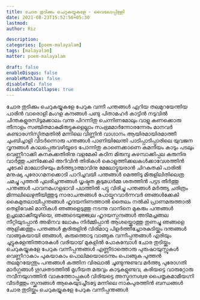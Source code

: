```yaml
---
title: ചോര തുടിക്കും ചെറുകയ്യുകളേ - വൈലോപ്പിള്ളി
date: 2021-08-23T15:52:56+05:30
lastmod:
author: Riz

description:
categories: [poem-malayalam]
tags: [malayalam]
matter: poem-malayalam

draft: false
enableDisqus: false
enableMathJax: false
disableToC: false
disableAutoCollapse: true
---
```


ചോര തുടിക്കും ചെറുകയ്യുകളേ പേറുക വന്നീ പന്തങ്ങൾ
ഏറിയ തലമുറയേന്തിയ പാരിൻ വാരൊളി മംഗള കന്ദങ്ങൾ
പണ്ടു പിതാമഹർ കാട്ടിൻ നടുവിൽ ചിന്തകളുരസിടുമക്കാലം
വന്നു പിറന്നിതു ചെന്നിണമോലും വാളു കണക്കൊരു തീനാളം
സഞ്ചിതമാകുമിരുട്ടുകളെല്ലാം സംഭ്രമമാർന്നോരന്നേരം
മാനവർ കണ്ടാരഗ്നിസ്മിതമതിൽ മന്നിലെ വിണ്ണിൻ വാഗ്ദാനം
ആയിരമായിരമാത്തീ ചുംബിച്ചാളി വിടർന്നൊരു പന്തങ്ങൾ
പാണിയിലേന്തി പാടിപ്പാടിപ്പാരിലെ യുവജന വൃന്ദങ്ങൾ
കാലപ്പെരുവഴിയൂടെ പോന്നിതു കാണെക്കാണെ കമനീയം
കാടും പടലും വെണ്ണീറാക്കി കനകക്കതിരിനു വളമേകി
കഠിന മിരുമ്പു കുഴമ്പാക്കിപ്പല കരുനിര വാർത്തു പണിക്കേകി
അറിവിൻ തിരികൾ കൊളുത്തിക്കലകൾക്കാവേശത്തിൻ ചൂടേകി
മാലോടിഴയും മർത്ത്യാത്മാവിനു മേലോട്ടുയരാൻ ചിറകുതകി
പാരിൽ മനുഷ്യ പുരോഗമനക്കൊടി പാറിച്ചവയീ പന്തങ്ങൾ
മെത്തിടു മിരുളിലിതിലെത്ര ചമച്ചു പുത്തൻ പുലരിച്ചന്തങ്ങൾ
ധൃഷ്ടത കൂടുമധർമ്മ ശതത്തിൻ പട്ടട തീർത്തു പന്തങ്ങൾ
പാവനമംഗളഭാവി പഥത്തിൽ പട്ടു വിരിച്ചു പന്തങ്ങൾ
മർത്ത്യ ചരിത്രം മിന്നലിലെഴുതീയിത്തുടു നാരാചന്തങ്ങൾ
പോയ്മറവാർന്നവർ ഞങ്ങൾക്കേകി കൈമുതലായീപ്പന്തങ്ങൾ
ഹൃദയനിണത്താൽ തൈലം നൽകി പ്രാണമരുത്താൽ തെളിവേകി
മാനികൾ ഞങ്ങളെടുത്തു നടന്നു വാനിനെ മുകരും പന്തങ്ങൾ
ഉച്ചലമാക്കീയൂഴിയെ, ഞങ്ങടെയുജ്ജ്വല ഹൃദയസ്പന്ദങ്ങൾ
അടിമച്ചങ്ങല നീറ്റിയുടപ്പാൻ അഭിനവ ലോകം നിർമ്മിപ്പാൻ
ആശയ്ക്കൊത്തു തുണച്ചു ഞങ്ങളെ ആളിക്കത്തും പന്തങ്ങൾ
കൂരിരുളിൻ വിരിമാറു പിളർത്തീച്ചോരകുടിയ്ക്കും ദന്തങ്ങൾ
വാങ്ങുകയായി ഞങ്ങൾ, കരുത്തൊടു വാങ്ങുക വന്നീപ്പന്തങ്ങൾ
എരിയും ചൂട്ടുകളേന്തിത്താരകൾ വരിയായ്‌ മുകളിൽ പോകുമ്പോൾ
ചോര തുടിയ്ക്കും ചെറുകയ്യുകളേ പേറുക വന്നീപ്പന്തങ്ങൾ
എണ്ണീടാത്തൊരു പുരുഷായുസ്സുകൾ വെണ്ണീറാകാം പുകയാകാം
പൊലിമയൊടെന്നും പൊങ്ങുക പുത്തൻ തലമുറയേന്തും പന്തങ്ങൾ
കത്തിന വിരലാൽ ചൂണ്ടുന്നുണ്ടവ മർത്ത്യ പുരോഗതി മാർഗ്ഗങ്ങൾ
ഗൂഢതടത്തിൽ മൃഗീയത മരുവും കാടുകളുണ്ടവ, കരിയട്ടെ
വാരുറ്റോരു നവീനയുഗത്തിൻ വാകത്തോപ്പുകൾ വിരിയട്ടെ
അസ്മദനശ്വര പൈതൃകമാമീയഗ്നി വീടർത്തും സ്ക്കന്ദങ്ങൾ
ആകെയുടച്ചീടട്ടേ മന്നിലെ നാകപുരത്തിൻ ബന്ധങ്ങൾ
ചോര തുടിയ്ക്കും ചെറുകയ്യുകളേ പേറുക വന്നീപ്പന്തങ്ങൾ
